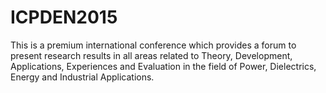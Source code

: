 # ICPDEN2015
This is a premium international conference which provides a forum to present research results in all areas related to Theory, Development, Applications, Experiences and Evaluation in the field of Power, Dielectrics, Energy and Industrial Applications. 
